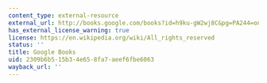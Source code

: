 ```yaml
---
content_type: external-resource
external_url: http://books.google.com/books?id=h9ku-gW2wj8C&pg=PA244=onepage
has_external_license_warning: true
license: https://en.wikipedia.org/wiki/All_rights_reserved
status: ''
title: Google Books
uid: 2309b6b5-15b3-4e65-8fa7-aeef6fbe6063
wayback_url: ''
---
```

